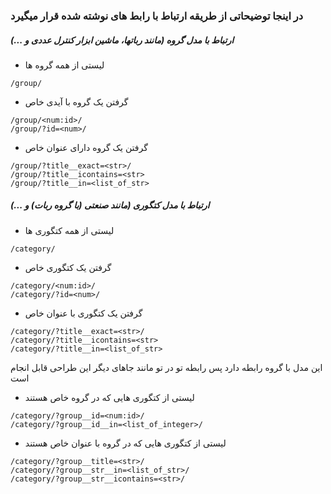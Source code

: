 ### در اینجا توضیحاتی از طریقه ارتباط با رابط های نوشته شده قرار میگیرد

##### ارتباط با مدل گروه (مانند رباتها،‌ ماشین ابزار کنترل عددی و ...)

* لیستی از همه گروه ها
```
/group/
```

* گرفتن یک گروه با آیدی خاص
```
/group/<num:id>/
/group/?id=<num>/
```

* گرفتن یک گروه دارای عنوان خاص
```
/group/?title__exact=<str>/
/group/?title__icontains=<str>
/group/?title__in=<list_of_str>
```

##### ارتباط با مدل کتگوری (مانند صنعتی (با گروه ربات) و ...)

* لیستی از همه کتگوری ها
```
/category/
```

* گرفتن یک کتگوری خاص
```
/category/<num:id>/
/category/?id=<num>/
```

* گرفتن یک کتگوری با عنوان خاص
```
/category/?title__exact=<str>/
/category/?title__icontains=<str>
/category/?title__in=<list_of_str>
```

این مدل با گروه رابطه دارد پس رابطه تو در تو مانند جاهای دیگر این طراحی قابل انجام است

* لیستی از کتگوری هایی که در گروه خاص هستند
```
/category/?group__id=<num:id>/
/category/?group__id__in=<list_of_integer>/
```

* لیستی از کتگوری هایی که در گروه با عنوان خاص هستند
```
/category/?group__title=<str>/
/category/?group__str__in=<list_of_str>/
/category/?group__str__icontains=<str>/
```